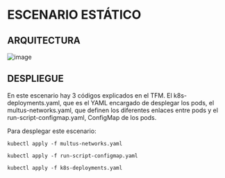 # ESCENARIO ESTÁTICO
## ARQUITECTURA
![image](https://github.com/user-attachments/assets/14eff26d-f011-427d-a5df-4509b2985dc4)
## DESPLIEGUE 

En este escenario hay 3 códigos explicados en el TFM. El k8s-deployments.yaml, que es el YAML encargado de desplegar los pods, el multus-networks.yaml, que definen los diferentes enlaces entre pods y el run-script-configmap.yaml, ConfigMap de los pods.

Para desplegar este escenario:
```
kubectl apply -f multus-networks.yaml
```
```
kubectl apply -f run-script-configmap.yaml
```
```
kubectl apply -f k8s-deployments.yaml
```
